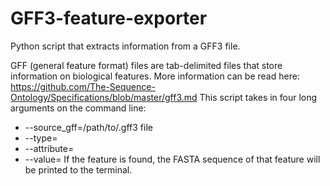 # GFF3-feature-exporter
Python script that extracts information from a GFF3 file. 

GFF (general feature format) files are tab-delimited files that store information on biological features. More information can be read here: https://github.com/The-Sequence-Ontology/Specifications/blob/master/gff3.md
This script takes in four long arguments on the command line:
* --source_gff=/path/to/.gff3 file 
* --type=
* --attribute=
* --value=
If the feature is found, the FASTA sequence of that feature will be printed to the terminal.
